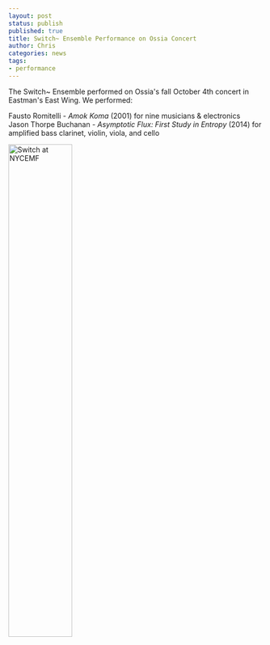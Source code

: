 ```yaml
---
layout: post
status: publish
published: true
title: Switch~ Ensemble Performance on Ossia Concert
author: Chris
categories: news
tags:
- performance
---
```

The Switch~ Ensemble performed on Ossia's fall October 4th concert in Eastman's East Wing. We performed:

Fausto Romitelli - *Amok Koma* (2001) for nine musicians & electronics  
Jason Thorpe Buchanan - *Asymptotic Flux: First Study in Entropy* (2014) for amplified bass clarinet, violin, viola, and cello

<div class="text-center">
  <img src="{{site.baseurl}}/assets/img/switch-ossia.jpg" alt="Switch at NYCEMF" width="50%" height="50%" border="" align="" />
</div>
